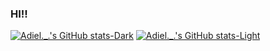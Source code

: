 ### HI!! 
[![Adiel._.'s GitHub stats-Dark](https://github-readme-stats.vercel.app/api?username=Matheus-Adiel&show_icons=true&theme=great-gatsby#gh-dark-mode-only)](https://github.com/anuraghazra/github-readme-stats#gh-dark-mode-only)
[![Adiel._.'s GitHub stats-Light](https://github-readme-stats.vercel.app/api?username=Matheus-Adiel&show_icons=true&theme=slateorange#gh-light-mode-only)](https://github.com/anuraghazra/github-readme-stats#gh-light-mode-only)